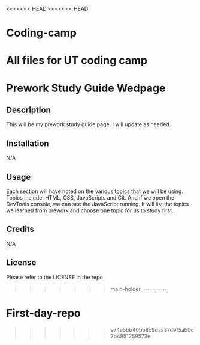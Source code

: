 <<<<<<< HEAD
<<<<<<< HEAD
# Coding-camp
All files for UT coding camp
=======
# Prework Study Guide Wedpage

## Description

This will be my prework study guide page. I will update as needed.

## Installation

N/A

## Usage

Each section will have noted on the various topics that we will be using. Topics include: HTML, CSS, JavaScripts and Git. And if we open the DevTools console, we can see the JavaScript running. It will list the topics we learned from prework and choose one topic for us to study first.

## Credits

N/A

## License

Please refer to the LICENSE in the repo
>>>>>>> main-holder
=======
# First-day-repo
>>>>>>> e74e5bb40bb8c9daa37d9f5ab0c7b4851259573e
